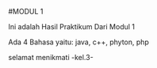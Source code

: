 #MODUL 1

Ini adalah Hasil Praktikum Dari Modul 1 

Ada 4 Bahasa yaitu: java, c++, phyton, php

selamat menikmati -kel.3-
